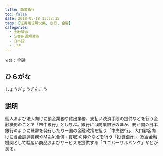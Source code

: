 ```yaml
---
title: 商業銀行
toc: false
date: 2018-05-18 13:32:15
tags: [证券用语解说集, さ行, 金融]
categories:
  - 金融服务
  - 证券用语解说集
  - 日本語
  - さ行
---
```


`分類：` [金融](/tags/金融/)

## ひらがな

しょうぎょうぎんこう

## 説明

個人および法人向けに預金業務や貸出業務、支払い決済手段の提供などを行う金融機関のことで「市中銀行」とも呼ぶ。銀行には商業銀行のほか、我が国の日本銀行のように紙幣を発行したり一国の金融政策を担う「中央銀行」、大口顧客向けに資金調達業務やM＆A(合併・買収)の仲介などを行う「投資銀行」、総合金融機関として幅広い商品およびサービスを提供する「ユニバーサルバンク」などがある。
